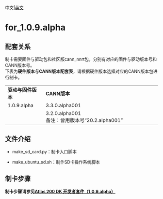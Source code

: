 中文|[英文](README_EN.md)

# for_1.0.9.alpha

## 配套关系

制卡需要固件与驱动包和社区版cann_nnrt包，分别有对应的固件与驱动版本号和CANN版本号。    
下表为**硬件版本与CANN版本配套表**，请根据硬件版本选择对应的CANN版本包进行制卡。

<table>
<tr><td width="25%"><b>驱动与固件版本</b></td><td width="75%"><b>CANN版本</b></td></tr>
<tr><td rowspan="2" valign="top">1.0.9.alpha</td><td>3.3.0.alpha001</td></tr>
<tr><td>3.2.0.alpha001<br/>备注：曾用版本号“20.2.alpha001”</td>
</tr>
</table>

## 文件介绍

- make_sd_card.py：制卡入口脚本

- make_ubuntu_sd.sh：制作SD卡操作系统脚本

## 制卡步骤

**制卡步骤请参见[Atlas 200 DK 开发者套件（1.0.9.alpha）](https://support.huaweicloud.com/environment-deployment-Atlas200DK202/atlased_04_0012.html)**